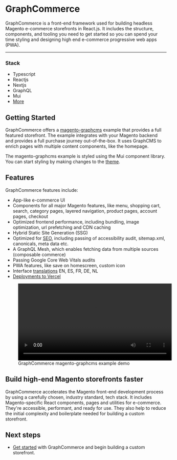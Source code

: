 # GraphCommerce

GraphCommerce is a front-end framework used for building headless Magento
e-commerce storefronts in React.js. It includes the structure, components, and
tooling you need to get started so you can spend your time styling and designing
high end e-commerce progressive web apps (PWA).

---

### Stack

- Typescript
- Reactjs
- Nextjs
- GraphQL
- Mui
- [More]()

## Getting Started

GraphCommerce offers a [magento-graphcms]() example that provides a full
featured storefront. The example integrates with your Magento backend and
provides a full purchase journey out-of-the-box. It uses GraphCMS to enrich
pages with multiple content components, like the homepage.

The magento-graphcms example is styled using the Mui component library. You can
start styling by making changes to the [theme]().

## Features

GraphCommerce features include:

- App-like e-commerce UI
- Components for all major Magento features, like menu, shopping cart, search,
  category pages, layered navigation, product pages, account pages, checkout
- Optimized frontend performance, including bundling, image optimization, url
  prefetching and CDN caching
- Hybrid Static Site Generation (SSG)
- Optimized for [SEO](), including passing of accessibility audit, sitemap.xml,
  canonicals, meta data etc.
- A GraphQL Mesh, which enables fetching data from multiple sources (composable
  commerce)
- Passing Google Core Web Vitals audits
- PWA features, like save on homescreen, custom icon
- Interface [translations]() EN, ES, FR, DE, NL
- [Deployments to Vercel]()

<figure>
  <video width="480" style="min-width:100%; aspect-ratio: 9:6" controls>
    <source src="https://cdn-std.droplr.net/files/acc_857465/ZCLvZ7" type="video/mp4">
  Your browser does not support the video tag.
  </video>
 <figcaption>GraphCommerce magento-graphcms example demo</figcaption>
</figure>

## Build high-end Magento storefronts faster

GraphCommerce accelerates the Magento front-end development process by using a
carefully chosen, industry standard, tech stack. It includes Magento-specific
React components, pages and utilities for e-commerce. They're accessible,
performant, and ready for use. They also help to reduce the initial complexity
and boilerplate needed for building a custom storefront.

## Next steps

- [Get started]() with GraphCommerce and begin building a custom storefront.
